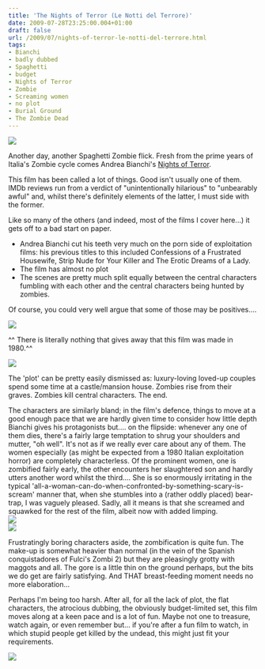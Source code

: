 ```yaml
---
title: 'The Nights of Terror (Le Notti del Terrore)'
date: 2009-07-28T23:25:00.004+01:00
draft: false
url: /2009/07/nights-of-terror-le-notti-del-terrore.html
tags: 
- Bianchi
- badly dubbed
- Spaghetti
- budget
- Nights of Terror
- Zombie
- Screaming women
- no plot
- Burial Ground
- The Zombie Dead
---
```


[![](https://blogger.googleusercontent.com/img/b/R29vZ2xl/AVvXsEjtUkq_QELYlJCYkDISwwICeAUeLFewbHkwkomYJuMz3WKQAU7NUhyQop4btJN-OiUrHSjaLOb7in5-vtz15mpVoRiyYeA-WGPz5dnNTrPaH9G26s-BRNGj_DohwGYfZe2Z7s5qQ-wgrR8/s800/zombie01.jpg)](http://picasaweb.google.com/lh/photo/mGL0mFfehzi233fBucwGPg?authkey=Gv1sRgCLOUlsuAhc7uIA&feat=embedwebsite)  
  
Another day, another Spaghetti Zombie flick. Fresh from the prime years of Italia's Zombie cycle comes Andrea Bianchi's [Nights of Terror](http://www.imdb.com/title/tt0081248/).  
  
This film has been called a lot of things. Good isn't usually one of them. IMDb reviews run from a verdict of "unintentionally hilarious" to "unbearably awful" and, whilst there's definitely elements of the latter, I must side with the former.  
  
Like so many of the others (and indeed, most of the films I cover here...) it gets off to a bad start on paper.  

*   Andrea Bianchi cut his teeth very much on the porn side of exploitation films: his previous titles to this included Confessions of a Frustrated Housewife, Strip Nude for Your Killer and The Erotic Dreams of a Lady.
*   The film has almost no plot
*   The scenes are pretty much split equally between the central characters fumbling with each other and the central characters being hunted by zombies.

Of course, you could very well argue that some of those may be positives....  
  

[![](https://blogger.googleusercontent.com/img/b/R29vZ2xl/AVvXsEggzamE3Pl63pscEsOjmh5pa2y-gyLSZTf2iS7lOYG6eF8dnTjJW3qBhvTKka3VkMXlROfhh_W1jdSUVGFaN8gxP5os-L9Vyb3x1fWJK5c79NbhtHK3hHt3YhJmxNLCKdsfalqA1V7zmUQ/s400/The.Zombie_006.jpg)](http://picasaweb.google.com/lh/photo/bGkJNF07Q0XPUulnh1FdUA?authkey=Gv1sRgCLOUlsuAhc7uIA&feat=embedwebsite)

^^ There is literally nothing that gives away that this film was made in 1980.^^  
[](http://picasaweb.google.com/edsalkeld/FilmDiary?authkey=Gv1sRgCLOUlsuAhc7uIA&feat=embedwebsite)

  
[![](https://blogger.googleusercontent.com/img/b/R29vZ2xl/AVvXsEirVoI-lHPpS54SiWAQw1lr5JUcO3ybrW4U4XZd4wwN0rkkzoVcNGw4FOGMWq6Et9Q_cohOUnwBuC4zUh3oNJyPZF9eYK-twu0XSSyjAkZWjXqtp61L5dv2lvZvwDoT7vJc-PWK6sCT9Vo/s400/The.Zombie_007.jpg)](http://picasaweb.google.com/lh/photo/jvt9se5hsz4k2HaP7F2TLw?authkey=Gv1sRgCLOUlsuAhc7uIA&feat=embedwebsite)  
  
The 'plot' can be pretty easily dismissed as: luxury-loving loved-up couples spend some time at a castle/mansion house. Zombies rise from their graves. Zombies kill central characters. The end.  
  
The characters are similarly bland; in the film's defence, things to move at a good enough pace that we are hardly given time to consider how little depth Bianchi gives his protagonists but.... on the flipside: whenever any one of them dies, there's a fairly large temptation to shrug your shoulders and mutter, "oh well". It's not as if we really ever care about any of them. The women especially (as might be expected from a 1980 Italian exploitation horror) are completely characterless. Of the prominent women, one is zombified fairly early, the other encounters her slaughtered son and hardly utters another word whilst the third.... She is so enormously irritating in the typical 'all-a-woman-can-do-when-confronted-by-something-scary-is-scream' manner that, when she stumbles into a (rather oddly placed) bear-trap, I was vaguely pleased. Sadly, all it means is that she screamed and squawked for the rest of the film, albeit now with added limping.  
[![](https://blogger.googleusercontent.com/img/b/R29vZ2xl/AVvXsEhO7YoMtX6lse9-NtfXnaaih6tJDhd_zhJN5SEsrr3q1lbHeY5pdmamU73geS6zBqf7to33Ykt7MQ4B2GkXRicvYWhPS6mR7Z_MOcsJ8xMIH_DodB1bZHe5qrJXX8ZivfDftcYfWsrmAV4/s400/The.Zombie_010.jpg)](http://picasaweb.google.com/lh/photo/1stFPN9C3P8RVPq5nFvN6Q?authkey=Gv1sRgCLOUlsuAhc7uIA&feat=embedwebsite)  
[![](https://blogger.googleusercontent.com/img/b/R29vZ2xl/AVvXsEiZemP_rJjrJ4ah4H6xRcsebZgRh1KCDBPXSnaHcUWWhvzLpFQ55Ichak7pnz474hSnFyCA7S6oNP3O5AXDgfDjPSOYlM5xrYTo-KJe2hKOoT0hO_ZL5lhk39eV_ZBARRHbXtXMH4LOkJg/s400/The.Zombie_009.jpg)](http://picasaweb.google.com/lh/photo/64AAJtnEr6I8pNHtDZxMBQ?authkey=Gv1sRgCLOUlsuAhc7uIA&feat=embedwebsite)  
  
Frustratingly boring characters aside, the zombification is quite fun. The make-up is somewhat heavier than normal (in the vein of the Spanish conquistadores of Fulci's Zombi 2) but they are pleasingly grotty with maggots and all. The gore is a little thin on the ground perhaps, but the bits we do get are fairly satisfying. And THAT breast-feeding moment needs no more elaboration...  
  
Perhaps I'm being too harsh. After all, for all the lack of plot, the flat characters, the atrocious dubbing, the obviously budget-limited set, this film moves along at a keen pace and is a lot of fun. Maybe not one to treasure, watch again, or even remember but... if you're after a fun film to watch, in which stupid people get killed by the undead, this might just fit your requirements.  
  
[![](https://blogger.googleusercontent.com/img/b/R29vZ2xl/AVvXsEjwKeonQfg4GnVH8puOQKFJ2eSMHgY_nedx0c2jDRIXSZBPia0FNfAzA6QWQITJd-WSBOjFJOWt__A3xTv3HPfL33MSVq8ZkAxUpSbPmatYx6H_M5I0i-V5dVbUFQ31i7s0hSmt1Gov_0Q/s400/The.Zombie_004.jpg)](http://picasaweb.google.com/lh/photo/kfjEUKL7nGPkjeBoLIeF6g?authkey=Gv1sRgCLOUlsuAhc7uIA&feat=embedwebsite)